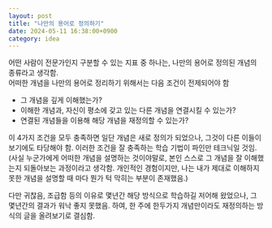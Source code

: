 ```yaml
---
layout: post
title: "나만의 용어로 정의하기"
date: 2024-05-11 16:38:00+0900
category: idea
---
```


어떤 사람이 전문가인지 구분할 수 있는 지표 중 하나는, 나만의 용어로 정의된 개념의 종류라고 생각함.<br>
어떠한 개념을 나만의 용어로 정리하기 위해서는 다음 조건이 전제되어야 함

- 그 개념을 깊게 이해했는가?
- 이해한 개념과, 자신이 평소에 갖고 있는 다른 개념을 연결시킬 수 있는가?
- 연결된 개념들을 이용해 해당 개념을 재정의할 수 있는가?

이 4가지 조건을 모두 충족하면 일단 개념은 새로 정의가 되었으나, 그것이 다른 이들이 보기에도 타당해야 함.
이러한 조건을 잘 충족하는 학습 기법이 파인만 테크닉일 것임. (사실 누군가에게 어떠한 개념을 설명하는 것이야말로, 본인 스스로 그 개념을 잘 이해했는지 되돌아보는 과정이라고 생각함. 개인적인 경험이지만, 나는 내가 제대로 이해하지 못한 개념을 설명할 때 마다 뭔가 턱 막히는 부분이 존재했음.)

다만 귀찮음, 조급함 등의 이유로 몇년간 해당 방식으로 학습하길 저어해 왔었으나, 그 몇년간의 결과가 워낙 좋지 못했음. 하여, 한 주에 한두가지 개념만이라도 재정의하는 방식의 글을 올려보기로 결심함.
